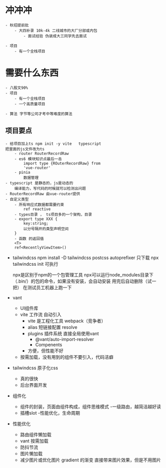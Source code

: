 # 冲冲冲

    - 秋招提前批
        - 大四补录 10k-4k 二线城市的大厂分部或内包
            - 面试经验 伪装成大三同学先去面试

    - 项目
        - 有一个全栈项目

# 需要什么东西

    - 八股文90%
    - 项目
        - 有一个全栈项目
        - 一个高质量项目
        
    - 算法 字节等公司才考中等难度的算法


## 项目要点
    - 给项目加上ts npm init -y vite   typescript
    把里面的js文件改为ts
        - router RouterRecordRaw
        - es6 模块知识点最后一击
            import type {ROuterRecordRaw} from
            'vue-router'
        - pinia 
            数据管理
    - typescript 是静态的，js是动态的
        编译能力，写代码的时候就可以检测出问题
    - RouterRecordRaw 由vue-router提供
    - 自定义类型
        - 所有响应式数据都需要约束
            ref reactive
        - types目录 ， ts项目多的一个架构，目录
        - export type XXX {
            key:string;
            以分号隔开的类型声明空间
        }
        - 函数 的返回值
        <T>
        ref<RecentlyViewItem>()

- tailwindcss
    npm install -D tailwindcss postcss autoprefixer    只下载
    npx tailwindcss init                        可执行

    npx是区别于npm的一个包管理工具
    npx可以运行node_modules目录下（.bin/）的包的命令，如果没有安装，会自动安装
    用完后自动删除（试一把）
    在测试员工机器上跑一下

- vant
    - UI组件库
    - vite 工作流 自动引入
        - vite 是工程化工具 webpack（竞争者）
        - alias 短链接配置 resolve
        - plugins 插件系统
            直接全局使用vant
            - @vant/auto-import-resolver
            - Compenents 
        - 方便，但性能不好
    - 按需加载，没有用到的组件不要引入，代码洁癖

- tailwindcss 原子化css
     - 真的很快
     - 后台界面开发


- 组件化
    - 组件的封装，页面由组件构成，组件思维模式
        -一级路由，越简洁越好读
    - 插槽slot
    -性能优化，生命周期

- 性能优化
    - 路由组件懒加载
    - vant 按需加载
    - 防抖节流 
    - 图片懒加载 
    - 减少图片或优化图片
        gradient 的渐变 直接带来图片效果，但是不用图片
